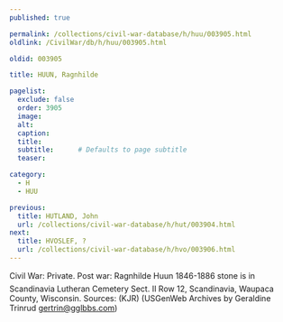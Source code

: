 ```yaml
---
published: true

permalink: /collections/civil-war-database/h/huu/003905.html
oldlink: /CivilWar/db/h/huu/003905.html

oldid: 003905

title: HUUN, Ragnhilde

pagelist:
  exclude: false
  order: 3905
  image: 
  alt:
  caption:
  title:
  subtitle:      # Defaults to page subtitle
  teaser:

category: 
  - H 
  - HUU

previous:
  title: HUTLAND, John
  url: /collections/civil-war-database/h/hut/003904.html  
next:
  title: HVOSLEF, ?
  url: /collections/civil-war-database/h/hvo/003906.html   
---
```

Civil War: Private. Post war: &#147;Ragnhilde Huun 1846-1886&#148; stone is in Scandinavia Lutheran Cemetery Sect. II Row 12, Scandinavia, Waupaca County, Wisconsin. Sources: (KJR) (USGenWeb Archives by Geraldine Trinrud [gertrin@gglbbs.com](mailto:gertrin@gglbbs.com))